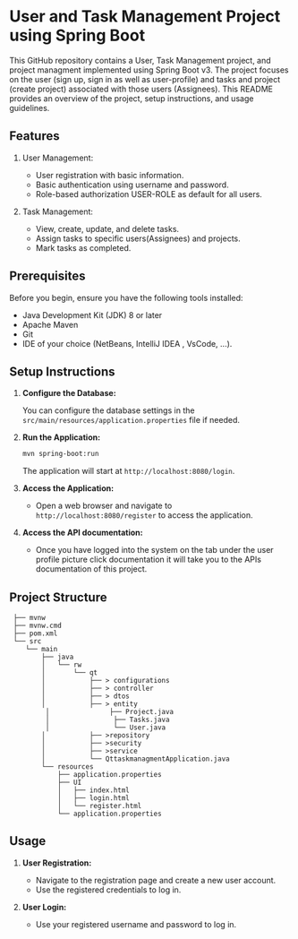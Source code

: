 # User and Task Management Project using Spring Boot

This GitHub repository contains a User, Task Management project, and project managment implemented using Spring Boot v3. 
The project focuses on the user (sign up, sign in as well as user-profile) and tasks and project (create project) associated with those users (Assignees). This README provides an overview of the project, setup instructions, and usage guidelines.

## Features

1. User Management:
   - User registration with basic information.
   - Basic authentication using username and password.
   - Role-based authorization USER-ROLE as default for all users.

2. Task Management:
   - View, create, update, and delete tasks.
   - Assign tasks to specific users(Assignees) and projects.
   - Mark tasks as completed.

## Prerequisites

Before you begin, ensure you have the following tools installed:

- Java Development Kit (JDK) 8 or later
- Apache Maven
- Git
- IDE of your choice (NetBeans, IntelliJ IDEA , VsCode, ...).

## Setup Instructions


1. **Configure the Database:**

   You can configure the database settings in the `src/main/resources/application.properties` file if needed.

2. **Run the Application:**

   ```bash
   mvn spring-boot:run
   ```

   The application will start at `http://localhost:8080/login`.

3. **Access the Application:**

   - Open a web browser and navigate to `http://localhost:8080/register` to access the application.

4. **Access the API documentation:**

   - Once you have logged into the system on the tab under the user profile picture click documentation it will take you to the APIs documentation of this project.


## Project Structure
```
 ├── mvnw
 ├── mvnw.cmd
 ├── pom.xml
 └── src
    └── main
        ├── java
        │   └── rw
        │       └── qt
        │           ├── > configurations
        │           ├── > controller
        │           ├── > dtos
        │           ├── > entity
	     │	             ├── Project.java
	     │		          ├── Tasks.java
	     │		          └── User.java
        │           ├── >repository
        │           ├── >security
        │           ├── >service
        │           └── QttaskmanagmentApplication.java
        └── resources
            ├── application.properties
            ├── UI
            │	├── index.html
            │	├── login.html
            │	└── register.html
            └── application.properties
```
## Usage

1. **User Registration:**

   - Navigate to the registration page and create a new user account.
   - Use the registered credentials to log in.

2. **User Login:**

   - Use your registered username and password to log in.
